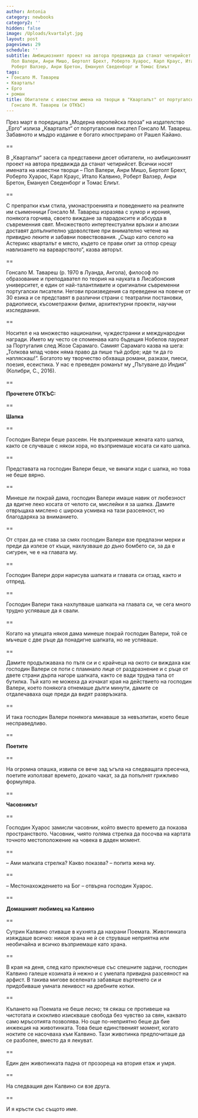 ```yaml
---
author: Antonia
category: newbooks
category2: ''
hidden: false
image: /Uploads/kvartalyt.jpg
layout: post
pageviews: 29
schedule: ''
subtitle: Амбициозният проект на автора предвижда да станат четирийсет. Засега са
  Пол Валери, Анри Мишо, Бертолт Брехт, Роберто Хуарос, Карл Краус, Итало Калвино,
  Роберт Валзер, Анри Бретон, Емануел Сведенборг и Томас Елиът
tags:
- Гонсало М. Тавареш
- Кварталът
- Ерго
- роман
title: Обитатели с известни имена на творци в "Кварталът" от португалския писател
  Гонсало М. Тавареш (и ОТКЪС)
---
```


През март в поредицата „Модерна европейска проза“ на издателство „Ерго“ излиза „Кварталът“ от португалския писател Гонсало М. Тавареш. Забавното и мъдро издание е богато илюстрирано от Рашел Кайано.

\==

В „Кварталът“ засега са представени десет обитатели, но амбициозният проект на автора предвижда да станат четирийсет. Всички носят имената на известни творци – Пол Валери, Анри Мишо, Бертолт Брехт, Роберто Хуарос, Карл Краус, Итало Калвино, Роберт Валзер, Анри Бретон, Емануел Сведенборг и Томас Елиът. 

\==

С препратки към стила, умонастроенията и поведението на реалните им съименници Гонсало М. Тавареш изразява с хумор и ирония, понякога горчива, своето виждане за парадоксите и абсурда в съвременния свят. Множеството интертекстуални връзки и алюзии доставят допълнително удоволствие при внимателно четене на привидно леките и забавни повествования. „Също като селото на Астерикс кварталът е място, където се прави опит за отпор срещу навлизането на варварството“, казва авторът.

\==

Гонсало М. Тавареш (р. 1970 в Луанда, Ангола), философ по образование и преподавател по теория на науката в Лисабонския университет, е един от най-талантливите и оригинални съвременни португалски писатели. Негови произведения са преведени на повече от 30 езика и се представят в различни страни с театрални постановки, радиопиеси, късометражни филми, архитектурни проекти, научни изследвания. 

\==

Носител е на множество национални, чуждестранни и международни награди. Името му често се споменава като бъдещия Нобелов лауреат за Португалия след Жозе Сарамаго. Самият Сарамаго казва на шега: „Толкова млад човек няма право да пише тъй добре; иде ти да го напляскаш!“. Богатото му творчество обхваща романи, разкази, пиеси, поезия, есеистика. У нас е преведен романът му „Пътуване до Индия“ (Колибри, С., 2016).

\==

**Прочетете ОТКЪС:**

\==

**Шапка**

\==

Господин Валери беше разсеян. Не възприемаше жената като шапка, както се случваше с някои хора, но възприемаше косата си като шапка.

\==

Представата на господин Валери беше, че винаги ходи с шапка, но това не беше вярно.

\==

Минеше ли покрай дама, господин Валери имаше навик от любезност да вдигне леко косата от челото си, мислейки я за шапка. Дамите отвръщаха мислено с широка усмивка на тази разсеяност, но благодаряха за вниманието. 

\==

От страх да не става за смях господин Валери взе предпазни мерки и преди да излезе от къщи, нахлузваше до дъно бомбето си, за да е сигурен, че е на главата му.

\==

Господин Валери дори нарисува шапката и главата си отзад, както и отпред.

\==

Господин Валери така нахлупваше шапката на главата си, че сега много трудно успяваше да я свали.

\==

Когато на улицата някоя дама минеше покрай господин Валери, той се мъчеше с две ръце да понадигне шапката, но не успяваше.

\==

Дамите продължаваха по пътя си и с крайчеца на окото си виждаха как господин Валери се поти с пламнало лице от раздразнение и с ръце от двете страни дърпа нагоре шапката, както се вади трудна тапа от бутилка. Тъй като не можеха да изчакат края на действието на господин Валери, което понякога отнемаше дълги минути, дамите се отдалечаваха още преди да видят развръзката.

\==

И така господин Валери понякога минаваше за невъзпитан, което беше несправедливо.

\==

**Поетите**

\==

На огромна опашка, извила се вече зад ъгъла на следващата пресечка, поетите използват времето, докато чакат, за да попълнят грижливо формуляра.

\==

**Часовникът**

\==

Господин Хуарос замисли часовник, който вместо времето да показва пространството. Часовник, чиято голяма стрелка да посочва на картата точното местоположение на човека в даден момент.

\==

– Ами малката стрелка? Какво показва? – попита жена му.

\==

– Местонахождението на Бог – отвърна господин Хуарос.

\==

**Домашният любимец на Калвино**

\==

Сутрин Калвино отиваше в кухнята да нахрани Поемата. Животинката изяждаше всичко: никоя храна не ѝ се струваше неприятна или необичайна и всичко възприемаше като храна.

\==

В края на деня, след като приключеше със спешните задачи, господин Калвино галеше козината ѝ нежно и с умелата привидна разсеяност на арфист. В такива мигове вселената забавяше въртенето си и придобиваше умната ленивост на дребните котки.

\==

Къпането на Поемата не беше лесно; тя сякаш се противеше на чистотата и скокливо изискваше свобода без чувство за свян, каквато само мръсотията позволява. Но още по-неприятно беше да бие инжекция на животинката. Това беше единственият момент, когато ноктите се насочваха към Калвино. Тази животинка предпочиташе да се разболее, вместо да я лекуват.

\==

Един ден животинката падна от прозореца на втория етаж и умря.

\==

На следващия ден Калвино си взе друга.

\==

И я кръсти със същото име.
